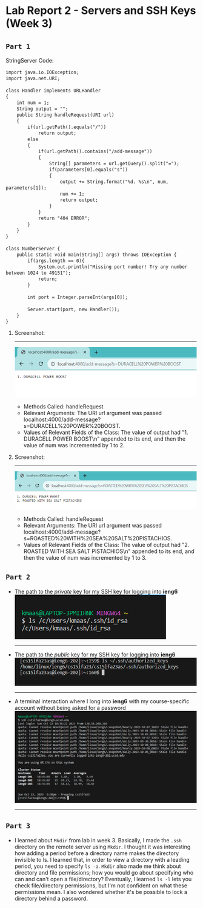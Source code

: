 # Lab Report 2 - Servers and SSH Keys (Week 3)
## `Part 1`
StringServer Code:
```
import java.io.IOException;
import java.net.URI;

class Handler implements URLHandler
{
    int num = 1;
    String output = "";
    public String handleRequest(URI url)
    {
        if(url.getPath().equals("/"))
            return output;
        else 
        {
            if(url.getPath().contains("/add-message"))
            {
                String[] parameters = url.getQuery().split("=");
                if(parameters[0].equals("s"))
                {
                    output += String.format("%d. %s\n", num, parameters[1]);
                    num += 1;
                    return output;
                }
            }
            return "404 ERROR";
        }
    }
}

class NumberServer {
    public static void main(String[] args) throws IOException {
        if(args.length == 0){
            System.out.println("Missing port number! Try any number between 1024 to 49151");
            return;
        }

        int port = Integer.parseInt(args[0]);

        Server.start(port, new Handler());
    }
}
```
1. Screenshot:  

   ***  
   
   ![Image](CSE15L_Lab2_StringSearchSSH1.PNG)
   * Methods Called: handleRequest
   * Relevant Arguments: The URI url argument was passed localhost:4000/add-message?s=DURACELL%20POWER%20BOOST.
   * Values of Relevant Fields of the Class: The value of output had "1. DURACELL POWER BOOST\n" appended to its end, and then the value of num was incremented by 1 to 2.
2. Screenshot:  
   
   ***  
   
   ![Image](CSE15L_Lab2_StringSearchSSH2.PNG)
   * Methods Called: handleRequest
   * Relevant Arguments: The URI url argument was passed localhost:4000/add-message?s=ROASTED%20WITH%20SEA%20SALT%20PISTACHIOS.
   * Values of Relevant Fields of the Class: The value of output had "2. ROASTED WITH SEA SALT PISTACHIOS\n" appended to its end, and then the value of num was incremented by 1 to 3.

## `Part 2`

* The path to the *private* key for my SSH key for logging into **ieng6**  
  ![Image](CSE15L_Lab2_Part21_kmaas.PNG)  
  
  ***  
  
* The path to the *public* key for my SSH key for logging into **ieng6**  
  ![Image](CSE15L_Lab2_Part23_kmaas.PNG)
  
  ***
  
* A terminal interaction where I long into **ieng6** with my course-specific account without being asked for a password  
  ![Image](CSE15L_Lab2_Part22_kmaas.PNG)
  
  ***

## `Part 3`

* I learned about `Mkdir` from lab in week 3. Basically, I made the `.ssh` directory on the remote server using `Mkdir`. I thought it was interesting how adding a period before a directory name makes the directory invisible to ls. I learned that, in order to view a directory with a leading period, you need to specify `ls -a`. `Mkdir` also made me think about directory and file permissions; how you would go about specifying who can and can't open a file/directory? Eventually, I learned `ls -l` lets you check file/directory permissions, but I'm not confident on what these permissions mean. I also wondered whether it's be possible to lock a directory behind a password.

